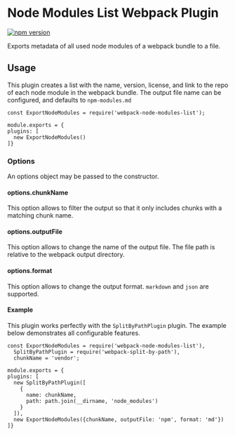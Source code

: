 # Node Modules List Webpack Plugin

[![npm version](https://badge.fury.io/js/webpack-node-modules-list.svg)](https://badge.fury.io/js/webpack-node-modules-list)

Exports metadata of all used node modules of a webpack bundle to a file.

## Usage

This plugin creates a list with the name, version, license, and link to the repo of each node module in the webpack bundle.
The output file name can be configured, and defaults to `npm-modules.md`

```
const ExportNodeModules = require('webpack-node-modules-list');

module.exports = {
plugins: [
  new ExportNodeModules()
]}
```

### Options

An options object may be passed to the constructor.

#### options.chunkName
This option allows to filter the output so that it only includes chunks with a matching chunk name.

#### options.outputFile
This option allows to change the name of the output file. The file path is relative to the webpack output directory.

#### options.format
This option allows to change the output format. `markdown` and `json` are supported.

#### Example

This plugin works perfectly with the `SplitByPathPlugin` plugin.
The example below demonstrates all configurable features.

```
const ExportNodeModules = require('webpack-node-modules-list'),
  SplitByPathPlugin = require('webpack-split-by-path'),
  chunkName = 'vendor';

module.exports = {
plugins: [
  new SplitByPathPlugin([
    {
      name: chunkName,
      path: path.join(__dirname, 'node_modules')
    }
  ]),
  new ExportNodeModules({chunkName, outputFile: 'npm', format: 'md'})
]}
```
